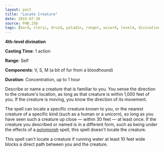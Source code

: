 ```yaml
---
layout: post
title: "Locate Creature"
date: 2015-07-30
source: PHB.256
tags: [bard, cleric, druid, paladin, ranger, wizard, level4, divination]
---
```


**4th-level divination**

**Casting Time**: 1 action

**Range**: Self

**Components**: V, S, M (a bit of fur from a bloodhound)

**Duration**: Concentration, up to 1 hour

Describe or name a creature that is familiar to you. You sense the direction to the creature's location, as long as that creature is within 1,000 feet of you. If the creature is moving, you know the direction of its movement.

The spell can locate a specific creature known to you, or the nearest creature of a specific kind (such as a human or a unicorn), so long as you have seen such a creature up close — within 30 feet — at least once. If the creature you described or named is in a different form, such as being under the effects of a *[polymorph](polymorph "polymorph (lvl 4)")* spell, this spell doesn't locate the creature.

This spell can't locate a creature if running water at least 10 feet wide blocks a direct path between you and the creature.
